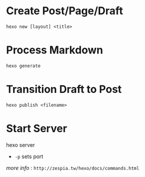 # Create Post/Page/Draft
`hexo new [layout] <title>`
# Process Markdown
`hexo generate`
# Transition Draft to Post
`hexo publish <filename>`
# Start Server
hexo server
- `-p` sets port

_more info_ : `http://zespia.tw/hexo/docs/commands.html`

